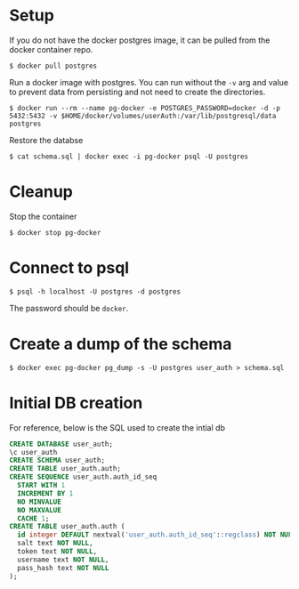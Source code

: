# Setup
If you do not have the docker postgres image, it can be pulled from the docker container repo.
```
$ docker pull postgres
```

Run a docker image with postgres. You can run without the `-v` arg and value to prevent data from persisting and not need to create the directories.
```
$ docker run --rm --name pg-docker -e POSTGRES_PASSWORD=docker -d -p 5432:5432 -v $HOME/docker/volumes/userAuth:/var/lib/postgresql/data postgres
```

Restore the databse
```
$ cat schema.sql | docker exec -i pg-docker psql -U postgres
```

# Cleanup
Stop the container
```
$ docker stop pg-docker
```

# Connect to psql
```
$ psql -h localhost -U postgres -d postgres
```
The password should be `docker`.

# Create a dump of the schema
```
$ docker exec pg-docker pg_dump -s -U postgres user_auth > schema.sql
```

# Initial DB creation
For reference, below is the SQL used to create the intial db
```sql
CREATE DATABASE user_auth;
\c user_auth
CREATE SCHEMA user_auth;
CREATE TABLE user_auth.auth;
CREATE SEQUENCE user_auth.auth_id_seq
  START WITH 1
  INCREMENT BY 1
  NO MINVALUE
  NO MAXVALUE
  CACHE 1;
CREATE TABLE user_auth.auth (
  id integer DEFAULT nextval('user_auth.auth_id_seq'::regclass) NOT NULL,
  salt text NOT NULL,
  token text NOT NULL,
  username text NOT NULL,
  pass_hash text NOT NULL
);
```
